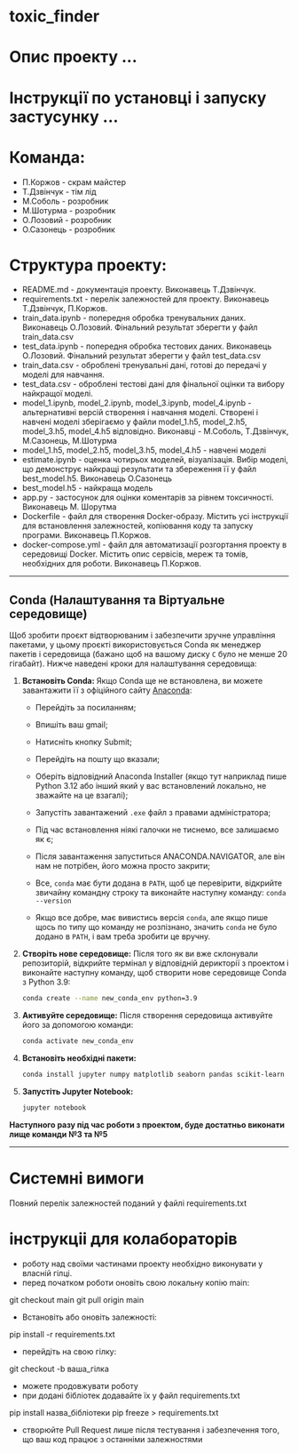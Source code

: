 # toxic_finder

# Опис проекту ...

# Інструкції по установці і запуску застусунку ...

# Команда:
* П.Коржов - скрам майстер
* Т.Дзвінчук - тім лід
* М.Соболь - розробник
* М.Шотурма - розробник
* О.Лозовий - розробник
* О.Сазонець - розробник

# Структура проекту:
* README.md - документація проекту. Виконавець Т.Дзвінчук.
* requirements.txt - перелік залежностей для проекту. Виконавець Т.Дзвінчук, П.Коржов.
* train_data.ipynb - попередня обробка тренувальних даних. Виконавець О.Лозовий. Фінальний результат зберегти у файл train_data.csv
* test_data.ipynb - попередня обробка тестових даних. Виконавець О.Лозовий. Фінальний результат зберегти у файл test_data.csv
* train_data.csv - оброблені тренувальні дані, готові до передачі у моделі для навчання.
* test_data.csv - оброблені тестові дані для фінальної оцінки та вибору найкращої моделі. 
* model_1.ipynb, model_2.ipynb, model_3.ipynb, model_4.ipynb - альтернативні версій створення і навчання моделі. Створені і навчені моделі зберігаємо у файли model_1.h5, model_2.h5, model_3.h5, model_4.h5 відповідно. Виконавці - М.Соболь, Т.Дзвінчук, М.Сазонець, М.Шотурма
* model_1.h5, model_2.h5, model_3.h5, model_4.h5 - навчені моделі
* estimate.ipynb - оценка чотирьох моделей, візуалізація. Вибір моделі, що демонструє найкращі результати та збереження її у файл best_model.h5. Виконавець О.Сазонець
* best_model.h5 - найкраща модель
* app.py - застосунок для оцінки коментарів за рівнем токсичності. Виконавець М. Шорутма
* Dockerfile - файл для створення Docker-образу. Містить усі інструкції для встановлення залежностей, копіювання коду та запуску програми. Виконавець П.Коржов.
* docker-compose.yml - файл для автоматизації розгортання проекту в середовищі Docker. Містить опис сервісів, мереж та томів, необхідних для роботи. Виконавець П.Коржов.


***

## Conda (Налаштування та Віртуальне середовище)

Щоб зробити проєкт відтворюваним і забезпечити зручне управління пакетами, у цьому проєкті використовується Conda як менеджер пакетів і середовища (бажано щоб на вашому диску `C` було не менше 20 гігабайт). Нижче наведені кроки для налаштування середовища:



1. **Встановіть Conda:** Якщо Conda ще не встановлена, ви можете завантажити її з офіційного сайту [Anaconda](https://www.anaconda.com/products/individual):

    - Перейдіть за посиланням;
    - Впишіть ваш gmail;
    - Натисніть кнопку Submit;
    - Перейдіть на пошту що вказали;
    - Оберіть відповідний Anaconda Installer (якщо тут наприклад пише Python 3.12 або інший який у вас встановлений локально, не зважайте на це взагалі);
    - Запустіть завантажений `.exe` файл з правами адміністратора;
    - Під час встановлення ніякі галочки не тиснемо, все залишаємо як є;
    - Після завантаження запуститься ANACONDA.NAVIGATOR, але він нам не потрібен, його можна просто закрити;

    - Все, `conda` має бути додана в `PATH`, щоб це перевірити, відкрийте звичайну командну строку та виконайте наступну команду: `conda --version`
    - Якщо все добре, має вивистись версія `conda`, але якщо пише щось по типу що команду не розпізнано, значить `conda` не було додано в `PATH`, і вам треба зробити це вручну.


2. **Створіть нове середовище:** Після того як ви вже склонували репозиторій, відкрийте термінал у відповідній дерикторії з проектом і виконайте наступну команду, щоб створити нове середовище Conda з Python 3.9:

    ```bash
    conda create --name new_conda_env python=3.9
    ```


3. **Активуйте середовище:** Після створення середовища активуйте його за допомогою команди:

    ```bash
    conda activate new_conda_env
    ```


4. **Встановіть необхідні пакети:**

    ```bash
    conda install jupyter numpy matplotlib seaborn pandas scikit-learn tensorflow keras transformers
    ```


5. **Запустіть Jupyter Notebook:**

    ```bash
    jupyter notebook
    ```


**Наступного разу під час роботи з проектом, буде достатньо виконати лище команди №3 та №5**





















***


# Системні вимоги
Повний перелік залежностей поданий у файлі requirements.txt
# інструкціі для колабораторів
* роботу над своїми частинами проекту необхідно виконувати у власній гілці.
* перед початком роботи оновіть свою локальну копію main:

git checkout main
git pull origin main
* Встановіть або оновіть залежності:

pip install -r requirements.txt
* перейдіть на свою гілку:

git checkout -b ваша_гілка
* можете продовжувати роботу
* при додані бібліотек додавайте їх у файл requirements.txt

pip install назва_бібліотеки
pip freeze > requirements.txt
* створюйте Pull Request лише після тестування і забезпечення того, що ваш код працює з останніми залежностями
